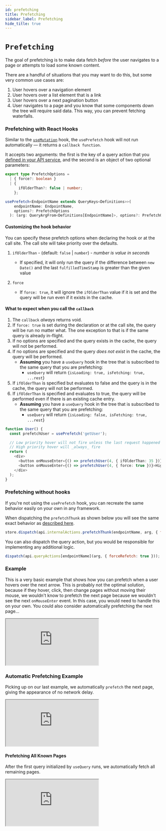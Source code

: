 ```yaml
---
id: prefetching
title: Prefetching
sidebar_label: Prefetching
hide_title: true
---
```


# `Prefetching`

The goal of prefetching is to make data fetch _before_ the user navigates to a page or attempts to load some known content.

There are a handful of situations that you may want to do this, but some very common use cases are:

1. User hovers over a navigation element
2. User hovers over a list element that is a link
3. User hovers over a next pagination button
4. User navigates to a page and you know that some components down the tree will require said data. This way, you can prevent fetching waterfalls.

### Prefetching with React Hooks

Similar to the [`useMutation`](./mutations) hook, the `usePrefetch` hook will not run automatically — it returns a `callback function`.

It accepts two arguments: the first is the key of a query action that you [defined in your API service](../api/createApi#endpoints), and the second is an object of two optional parameters:

```ts title="usePrefetch Signature"
export type PrefetchOptions =
  | { force?: boolean }
  | {
      ifOlderThan?: false | number;
    };

usePrefetch<EndpointName extends QueryKeys<Definitions>>(
    endpointName: EndpointName,
    options?: PrefetchOptions
  ): (arg: QueryArgFrom<Definitions[EndpointName]>, options?: PrefetchOptions) => void;
```

#### Customizing the hook behavior

You can specify these prefetch options when declaring the hook or at the call site. The call site will take priority over the defaults.

1. `ifOlderThan` - (default: `false` | `number`) - _number is value in seconds_

   - If specified, it will only run the query if the difference between `new Date()` and the last `fulfilledTimeStamp` is greater than the given value

2. `force`

   - If `force: true`, it will ignore the `ifOlderThan` value if it is set and the query will be run even if it exists in the cache.

#### What to expect when you call the `callback`

1. The `callback` _always_ returns void.
2. If `force: true` is set during the declaration or at the call site, the query will be run no matter what. The one exception to that is if the same query is already in-flight.
3. If no options are specified and the query exists in the cache, the query will not be performed.
4. If no options are specified and the query _does not exist_ in the cache, the query will be performed.
   - **Assuming** you have a `useQuery` hook in the tree that is subscribed to the same query that you are prefetching:
     - `useQuery` will return `{isLoading: true, isFetching: true, ...rest`}
5. If `ifOlderThan` is specified but evaluates to false and the query is in the cache, the query will not be performed.
6. If `ifOlderThan` is specified and evaluates to true, the query will be performed even if there is an existing cache entry.
   - **Assuming** you have a `useQuery` hook in the tree that is subscribed to the same query that you are prefetching:
     - `useQuery` will return `{isLoading: false, isFetching: true, ...rest`}

```ts title="usePrefetch Example"
function User() {
  const prefetchUser = usePrefetch('getUser');

  // Low priority hover will not fire unless the last request happened more than 35s ago
  // High priority hover will _always_ fire
  return (
    <div>
      <button onMouseEnter={() => prefetchUser(4, { ifOlderThan: 35 })}>Low priority</button>
      <button onMouseEnter={() => prefetchUser(4, { force: true })}>High priority</button>
    </div>
  );
}
```

### Prefetching without hooks

If you're not using the `usePrefetch` hook, you can recreate the same behavior easily on your own in any framework.

When dispatching the `prefetchThunk` as shown below you will see the same exact behavior as [described here](#what-to-expect-when-you-call-the-callback).

```js title="Non-hook prefetching example"
store.dispatch(api.internalActions.prefetchThunk(endpointName, arg, { force: false, ifOlderThan: 10 }));
```

You can also dispatch the query action, but you would be responsible for implementing any additional logic.

```js title="Alternate method of manual prefetching"
dispatch(api.queryActions[endpointName](arg, { forceRefetch: true }));
```

### Example

This is a very basic example that shows how you can prefetch when a user hovers over the next arrow. This is probably not the optimal solution, because if they hover, click, then change pages without moving their mouse, we wouldn't know to prefetch the next page because we wouldn't see the next `onMouseEnter` event. In this case, you would need to handle this on your own. You could also consider automatically prefetching the next page...

<iframe
  src="https://codesandbox.io/embed/concepts-prefetching-h594j?fontsize=12&hidenavigation=1&theme=dark"
  style={{ width: '100%', height: '600px', border: 0, borderRadius: '4px', overflow: 'hidden' }}
  title="rtk-query-react-hooks-usePrefetch-example"
  allow="geolocation; microphone; camera; midi; vr; accelerometer; gyroscope; payment; ambient-light-sensor; encrypted-media; usb"
  sandbox="allow-modals allow-forms allow-popups allow-scripts allow-same-origin"
></iframe>

### Automatic Prefetching Example

Picking up on our last example, we automatically `prefetch` the next page, giving the appearance of no network delay.

<iframe
  src="https://codesandbox.io/embed/concepts-prefetching-automatic-2id61?fontsize=12&hidenavigation=1&theme=dark"
  style={{ width: '100%', height: '600px', border: 0, borderRadius: '4px', overflow: 'hidden' }}
  title="rtk-query-react-hooks-usePrefetch-example"
  allow="geolocation; microphone; camera; midi; vr; accelerometer; gyroscope; payment; ambient-light-sensor; encrypted-media; usb"
  sandbox="allow-modals allow-forms allow-popups allow-scripts allow-same-origin"
></iframe>

#### Prefetching All Known Pages

After the first query initialized by `useQuery` runs, we automatically fetch all remaining pages.

<iframe
  src="https://codesandbox.io/embed/concepts-prefetching-automatic-waterfall-ihe5e?fontsize=12&hidenavigation=1&theme=dark&module=%2Fsrc%2Ffeatures%2Fposts%2FPostsManager.tsx"
  style={{ width: '100%', height: '600px', border: 0, borderRadius: '4px', overflow: 'hidden' }}
     title="Concepts Prefetching Automatic Waterfall"
  allow="geolocation; microphone; camera; midi; vr; accelerometer; gyroscope; payment; ambient-light-sensor; encrypted-media; usb"
  sandbox="allow-modals allow-forms allow-popups allow-scripts allow-same-origin"
></iframe>
